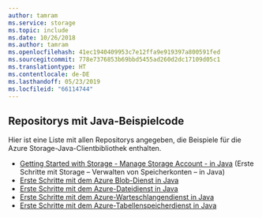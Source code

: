 ```yaml
---
author: tamram
ms.service: storage
ms.topic: include
ms.date: 10/26/2018
ms.author: tamram
ms.openlocfilehash: 41ec1940409953c7e12ffa9e919397a800591fed
ms.sourcegitcommit: 778e7376853b69bbd5455ad260d2dc17109d05c1
ms.translationtype: HT
ms.contentlocale: de-DE
ms.lasthandoff: 05/23/2019
ms.locfileid: "66114744"
---
```

## <a name="java-sample-code-repositories"></a>Repositorys mit Java-Beispielcode

Hier ist eine Liste mit allen Repositorys angegeben, die Beispiele für die Azure Storage-Java-Clientbibliothek enthalten.

* [Getting Started with Storage - Manage Storage Account - in Java](https://azure.microsoft.com/resources/samples/storage-java-manage-storage-accounts/) (Erste Schritte mit Storage – Verwalten von Speicherkonten – in Java)
* [Erste Schritte mit dem Azure Blob-Dienst in Java](https://azure.microsoft.com/resources/samples/storage-blob-java-getting-started/)
* [Erste Schritte mit dem Azure-Dateidienst in Java](https://azure.microsoft.com/resources/samples/storage-file-java-getting-started/)
* [Erste Schritte mit dem Azure-Warteschlangendienst in Java](https://azure.microsoft.com/resources/samples/storage-queue-java-getting-started/)
* [Erste Schritte mit dem Azure-Tabellenspeicherdienst in Java](https://azure.microsoft.com/resources/samples/storage-table-java-getting-started/)